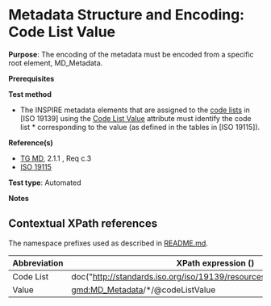 # Metadata Structure and Encoding: Code List Value

**Purpose**: The encoding of the metadata must be encoded from a specific root element, MD_Metadata.

**Prerequisites**

**Test method**

* The INSPIRE metadata elements that are assigned to the [code lists](#codeList) in [ISO 19139] using the [Code List Value](#value) attribute must identify the code list * corresponding to the value (as defined in the tables in [ISO 19115]).

**Reference(s)**	 

* [TG MD](https://inspire.ec.europa.eu/id/ats/metadata/2.0/common/README#ref_TG_MD), 2.1.1 , Req c.3
* [ISO 19115](https://inspire.ec.europa.eu/id/ats/metadata/2.0/common/README#ref_ISO_19115)


**Test type**: Automated

**Notes**

## Contextual XPath references

The namespace prefixes used as described in [README.md](https://inspire.ec.europa.eu/id/ats/metadata/2.0/common/README#namespaces).

Abbreviation                                   |  XPath expression ()
-----------------------------------------------| -------------------------------------------------------------------------
<a name="codeList"></a> Code List | doc("http://standards.iso.org/iso/19139/resources/gmxCodelists.xml")//\*/
<a name="value"></a> Value   | <gmd:MD_Metadata>/\*/@codeListValue
